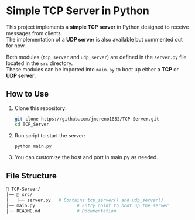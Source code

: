 # Simple TCP Server in Python

This project implements a **simple TCP server** in Python designed to receive messages from clients.  
The implementation of a **UDP server** is also available but commented out for now.  

Both modules (`tcp_server` and `udp_server`) are defined in the `server.py` file located in the `src` directory.  
These modules can be imported into `main.py` to boot up either a **TCP** or **UDP server**.

## How to Use

1. Clone this repository:
   ```bash
   git clone https://github.com/jmoreno1852/TCP-Server.git
   cd TCP_Server
2. Run script to start the server:
   ```bash     
   python main.py
3. You can customize the host and port in main.py as needed.

## File Structure
```bash
📁 TCP-Server/
│── 📁 src/
│   │── server.py   # Contains tcp_server() and udp_server()
│── main.py                # Entry point to boot up the server
│── README.md              # Documentation

